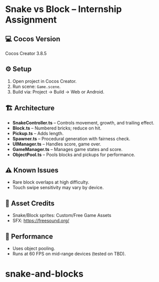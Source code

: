 # Snake vs Block – Internship Assignment

## 💻 Cocos Version
Cocos Creator 3.8.5

## ⚙️ Setup
1. Open project in Cocos Creator.
2. Run scene: `Game.scene`.
3. Build via: Project → Build → Web or Android.

## 🏗️ Architecture
- **SnakeController.ts** – Controls movement, growth, and trailing effect.
- **Block.ts** – Numbered bricks; reduce on hit.
- **Pickup.ts** – Adds length.
- **Spawner.ts** – Procedural generation with fairness check.
- **UIManager.ts** – Handles score, game over.
- **GameManager.ts** – Manages game states and score.
- **ObjectPool.ts** – Pools blocks and pickups for performance.

## ⚠️ Known Issues
- Rare block overlaps at high difficulty.
- Touch swipe sensitivity may vary by device.

## 🎨 Asset Credits
- Snake/Block sprites: Custom/Free Game Assets
- SFX: https://freesound.org/

## 🎯 Performance
- Uses object pooling.
- Runs at 60 FPS on mid-range devices (tested on TBD).
# snake-and-blocks
